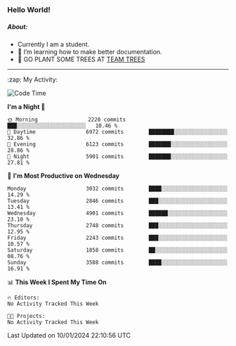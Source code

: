 ### Hello World!

##### About:
- Currently I am a student.
- 🌱 I’m learning how to make better documentation.
- 🌱 GO PLANT SOME TREES AT [TEAM TREES](https://teamtrees.org/)

---
  <summary>:zap: My Activity:</summary>
  
<!--START_SECTION:waka-->
![Code Time](http://img.shields.io/badge/Code%20Time-1%2C268%20hrs%2025%20mins-blue)

**I'm a Night 🦉** 

```text
🌞 Morning                2220 commits        ███░░░░░░░░░░░░░░░░░░░░░░   10.46 % 
🌆 Daytime                6972 commits        ████████░░░░░░░░░░░░░░░░░   32.86 % 
🌃 Evening                6123 commits        ███████░░░░░░░░░░░░░░░░░░   28.86 % 
🌙 Night                  5901 commits        ███████░░░░░░░░░░░░░░░░░░   27.81 % 
```
📅 **I'm Most Productive on Wednesday** 

```text
Monday                   3032 commits        ████░░░░░░░░░░░░░░░░░░░░░   14.29 % 
Tuesday                  2846 commits        ███░░░░░░░░░░░░░░░░░░░░░░   13.41 % 
Wednesday                4901 commits        ██████░░░░░░░░░░░░░░░░░░░   23.10 % 
Thursday                 2748 commits        ███░░░░░░░░░░░░░░░░░░░░░░   12.95 % 
Friday                   2243 commits        ███░░░░░░░░░░░░░░░░░░░░░░   10.57 % 
Saturday                 1858 commits        ██░░░░░░░░░░░░░░░░░░░░░░░   08.76 % 
Sunday                   3588 commits        ████░░░░░░░░░░░░░░░░░░░░░   16.91 % 
```


📊 **This Week I Spent My Time On** 

```text
🔥 Editors: 
No Activity Tracked This Week

🐱‍💻 Projects: 
No Activity Tracked This Week
```


 Last Updated on 10/01/2024 22:10:56 UTC
<!--END_SECTION:waka-->
